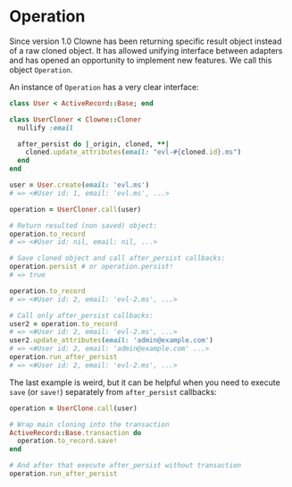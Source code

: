 # Operation

Since version 1.0 Clowne has been returning specific result object instead of a raw cloned object. It has allowed unifying interface between adapters and has opened an opportunity to implement new features. We call this object `Operation`.

An instance of `Operation` has a very clear interface:

```ruby
class User < ActiveRecord::Base; end

class UserCloner < Clowne::Cloner
  nullify :email

  after_persist do |_origin, cloned, **|
    cloned.update_attributes(email: "evl-#{cloned.id}.ms")
  end
end

user = User.create(email: 'evl.ms')
# => <#User id: 1, email: 'evl.ms', ...>

operation = UserCloner.call(user)

# Return resulted (non saved) object:
operation.to_record
# => <#User id: nil, email: nil, ...>

# Save cloned object and call after_persist callbacks:
operation.persist # or operation.persist!
# => true

operation.to_record
# => <#User id: 2, email: 'evl-2.ms', ...>

# Call only after_persist callbacks:
user2 = operation.to_record
# => <#User id: 2, email: 'evl-2.ms', ...>
user2.update_attributes(email: 'admin@example.com')
# => <#User id: 2, email: 'admin@example.com' ...>
operation.run_after_persist
# => <#User id: 2, email: 'evl-2.ms', ...>
```

The last example is weird, but it can be helpful when you need to execute `save` (or `save!`) separately from `after_persist` callbacks:

```ruby
operation = UserClone.call(user)

# Wrap main cloning into the transaction
ActiveRecord::Base.transaction do
  operation.to_record.save!
end

# And after that execute after_persist without transaction
operation.run_after_persist
```
